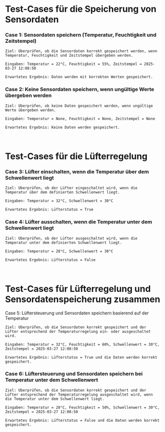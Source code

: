 # Test-Cases für die Speicherung von Sensordaten

### Case 1: Sensordaten speichern (Temperatur, Feuchtigkeit und Zeitstempel)

    Ziel: Überprüfen, ob die Sensordaten korrekt gespeichert werden, wenn Temperatur, Feuchtigkeit und Zeitstempel übergeben werden.

    Eingaben: Temperatur = 22°C, Feuchtigkeit = 55%, Zeitstempel = 2025-03-27 12:08:50

    Erwartetes Ergebnis: Daten werden mit korrekten Werten gespeichert.

### Case 2: Keine Sensordaten speichern, wenn ungültige Werte übergeben werden

    Ziel: Überprüfen, ob keine Daten gespeichert werden, wenn ungültige Werte übergeben werden.

    Eingaben: Temperatur = None, Feuchtigkeit = None, Zeitstempel = None

    Erwartetes Ergebnis: Keine Daten werden gespeichert.

<br>

# Test-Cases für die Lüfterregelung

### Case 3: Lüfter einschalten, wenn die Temperatur über dem Schwellenwert liegt

    Ziel: Überprüfen, ob der Lüfter eingeschaltet wird, wenn die Temperatur über dem definierten Schwellenwert liegt.

    Eingaben: Temperatur = 32°C, Schwellenwert = 30°C

    Erwartetes Ergebnis: Lüfterstatus = True

### Case 4: Lüfter ausschalten, wenn die Temperatur unter dem Schwellenwert liegt

    Ziel: Überprüfen, ob der Lüfter ausgeschaltet wird, wenn die Temperatur unter dem definierten Schwellenwert liegt.

    Eingaben: Temperatur = 28°C, Schwellenwert = 30°C

    Erwartetes Ergebnis: Lüfterstatus = False

<br>

# Test-Cases für Lüfterregelung und Sensordatenspeicherung zusammen

Case 5: Lüftersteuerung und Sensordaten speichern basierend auf der Temperatur

    Ziel: Überprüfen, ob die Sensordaten korrekt gespeichert und der Lüfter entsprechend der Temperaturregelung ein- oder ausgeschaltet wird.

    Eingaben: Temperatur = 32°C, Feuchtigkeit = 60%, Schwellenwert = 30°C, Zeitstempel = 2025-03-27 12:08:50

    Erwartetes Ergebnis: Lüfterstatus = True und die Daten werden korrekt gespeichert.

### Case 6: Lüftersteuerung und Sensordaten speichern bei Temperatur unter dem Schwellenwert

    Ziel: Überprüfen, ob die Sensordaten korrekt gespeichert und der Lüfter entsprechend der Temperaturregelung ausgeschaltet wird, wenn die Temperatur unter dem Schwellenwert liegt.

    Eingaben: Temperatur = 28°C, Feuchtigkeit = 50%, Schwellenwert = 30°C, Zeitstempel = 2025-03-27 12:08:50

    Erwartetes Ergebnis: Lüfterstatus = False und die Daten werden korrekt gespeichert.
